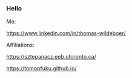 ### Hello

Me: 

https://www.linkedin.com/in/thomas-wildeboer/

Affiliations:

https://sztepanacz.eeb.utoronto.ca/

https://tomopfuku.github.io/

<!--
**Thomas-Wildeboer/thomas-wildeboer** is a ✨ _special_ ✨ repository because its `README.md` (this file) appears on your GitHub profile.

Here are some ideas to get you started:

- 🔭 I’m currently working on ...
- 🌱 I’m currently learning ...
- 👯 I’m looking to collaborate on ...
- 🤔 I’m looking for help with ...
- 💬 Ask me about ...
- 📫 How to reach me: ...
- 😄 Pronouns: ...
- ⚡ Fun fact: ...
-->
